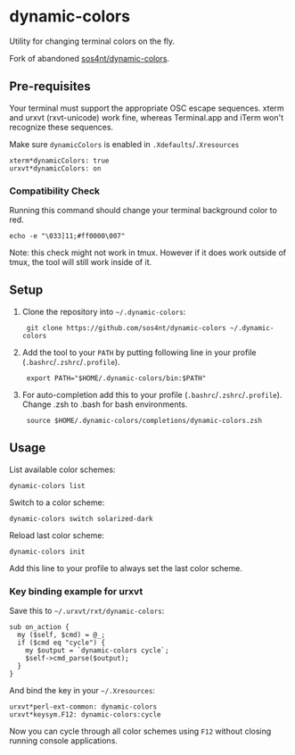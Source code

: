 # dynamic-colors

Utility for changing terminal colors on the fly.

Fork of abandoned [sos4nt/dynamic-colors](https://github.com/sos4nt/dynamic-colors).


## Pre-requisites

Your terminal must support the appropriate OSC escape sequences. xterm and urxvt (rxvt-unicode) work fine, whereas Terminal.app and iTerm won't recognize these sequences.

Make sure `dynamicColors` is enabled in `.Xdefaults`/`.Xresources`

    xterm*dynamicColors: true
    urxvt*dynamicColors: on


### Compatibility Check

Running this command should change your terminal background color to red.

    echo -e "\033]11;#ff0000\007"

Note: this check might not work in tmux. However if it does work outside of tmux, the tool will still work inside of it.


## Setup

1. Clone the repository into `~/.dynamic-colors`:

        git clone https://github.com/sos4nt/dynamic-colors ~/.dynamic-colors

2. Add the tool to your `PATH` by putting following line in your profile (`.bashrc`/`.zshrc`/`.profile`).

        export PATH="$HOME/.dynamic-colors/bin:$PATH"

3. For auto-completion add this to your profile (`.bashrc`/`.zshrc`/`.profile`). Change .zsh to .bash for bash environments.

        source $HOME/.dynamic-colors/completions/dynamic-colors.zsh


## Usage

List available color schemes:

    dynamic-colors list

Switch to a color scheme:

    dynamic-colors switch solarized-dark

Reload last color scheme:

    dynamic-colors init

Add this line to your profile to always set the last color scheme.


### Key binding example for urxvt

Save this to `~/.urxvt/rxt/dynamic-colors`:

    sub on_action {
      my ($self, $cmd) = @_;
      if ($cmd eq "cycle") {
        my $output = `dynamic-colors cycle`;
        $self->cmd_parse($output);
      }
    }

And bind the key in your `~/.Xresources`:

    urxvt*perl-ext-common: dynamic-colors
    urxvt*keysym.F12: dynamic-colors:cycle

Now you can cycle through all color schemes using `F12` without closing running console applications.

